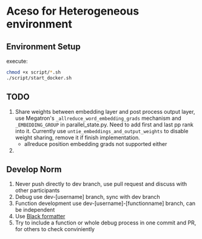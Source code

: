 # Aceso for Heterogeneous environment

## Environment Setup

execute:

```sh
chmod +x script/*.sh
./script/start_docker.sh
```

## TODO

1. Share weights between embedding layer and post process output layer, use Megatron's `_allreduce_word_embedding_grads` mechanism and `_EMBEDDING_GROUP` in parallel_state.py. Need to add first and last pp rank into it. Currently use `untie_embeddings_and_output_weights` to disable weight sharing, remove it if finish implementation.
    - allreduce position embedding grads not supported either
2. 

## Develop Norm

1. Never push directly to dev branch, use pull request and discuss with other participants
2. Debug use dev-[username] branch, sync with dev branch
3. Function development use dev-[username]-[functionname] branch, can be independent
4. Use [Black formatter](https://marketplace.visualstudio.com/items?itemName=ms-python.black-formatter)
5. Try to include a function or whole debug process in one commit and PR, for others to check conviniently